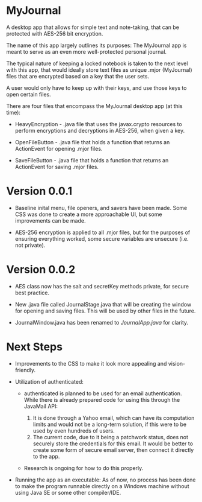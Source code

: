 # MyJournal
A desktop app that allows for simple text and note-taking, that can be protected with AES-256 bit encryption.

The name of this app largely outlines its purposes: The MyJournal app is meant to serve as an even more well-protected personal journal.

The typical nature of keeping a locked notebook is taken to the next level with this app, that would ideally store text files as unique .mjor (MyJournal) files that are encrypted based on a key that the user sets.

A user would only have to keep up with their keys, and use those keys to open certain files.

There are four files that encompass the MyJournal desktop app (at this time):

* HeavyEncryption - .java file that uses the javax.crypto resources to perform encryptions and decryptions in AES-256, when given a key.


* OpenFileButton - .java file that holds a function that returns an ActionEvent for opening .mjor files.

* SaveFileButton - .java file that holds a function that returns an ActionEvent for saving .mjor files.

# Version 0.0.1
 
 * Baseline inital menu, file openers, and savers have been made. Some CSS was done to create a more approachable UI, but some improvements can be made.
 
 * AES-256 encryption is applied to all .mjor files, but for the purposes of ensuring everything worked, some secure variables are unsecure (i.e. not private).
 
# Version 0.0.2
 
 * AES class now has the salt and secretKey methods private, for secure best practice.
 
 * New .java file called JournalStage.java that will be creating the window for opening and saving files. This will be used by other files in the future.
 
 * JournalWindow.java has been renamed to *JournalApp.java* for clarity. 
 
# Next Steps

 * Improvements to the CSS to make it look more appealing and vision-friendly.
 
 * Utilization of authenticated:
 
    * authenticated is planned to be used for an email authentication. While there is already prepared code for using this through the JavaMail API:
    
      1. It is done through a Yahoo email, which can have its computation limits and would not be a long-term solution, if this were to be used by even hundreds of users.
      2. The current code, due to it being a patchwork status, does not securely store the credentials for this email. It would be better to create some form of secure email server, then connect it directly to the app. 
    * Research is ongoing for how to do this properly.
     
  * Running the app as an executable: As of now, no process has been done to make the program runnable directly on a Windows machine without using Java SE or some other compiler/IDE.
